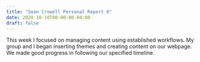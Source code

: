 ```yaml
---
title: "Sean Crowell Personal Report 6"
date: 2020-10-10T00:00:00-04:00
draft: false
---
```

This week I focused on managing content using established workflows. My group and I began inserting themes and creating content on our webpage. We made good progress in following our specified timeline.
